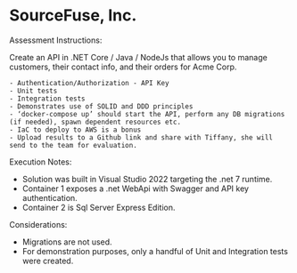# SourceFuse, Inc. 

Assessment Instructions: 

Create an API in .NET Core / Java / NodeJs that allows you to manage customers, their contact info, and their orders for Acme Corp.

    - Authentication/Authorization - API Key
    - Unit tests
    - Integration tests
    - Demonstrates use of SOLID and DDD principles
    - ‘docker-compose up’ should start the API, perform any DB migrations (if needed), spawn dependent resources etc.
    - IaC to deploy to AWS is a bonus
    - Upload results to a Github link and share with Tiffany, she will send to the team for evaluation. 

Execution Notes:

- Solution was built in Visual Studio 2022 targeting the .net 7 runtime.
- Container 1 exposes a .net WebApi with Swagger and API key authentication.
- Container 2 is Sql Server Express Edition.

Considerations:

- Migrations are not used.
- For demonstration purposes, only a handful of Unit and Integration tests were created.
